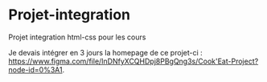 # Projet-integration
Projet integration html-css pour les cours

Je devais intégrer en 3 jours la homepage de ce projet-ci : https://www.figma.com/file/InDNfyXCQHDpj8PBgQng3s/Cook'Eat-Project?node-id=0%3A1.

